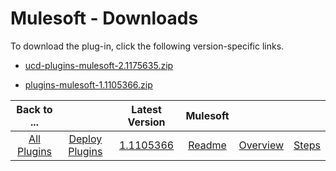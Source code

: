 
# Mulesoft - Downloads

To download the plug-in, click the following version-specific links.
- [ucd-plugins-mulesoft-2.1175635.zip](https://raw.githubusercontent.com/UrbanCode/IBM-UCD-PLUGINS/main/files/mulesoft/ucd-plugins-mulesoft-2.1175635.zip)

- [plugins-mulesoft-1.1105366.zip](https://raw.githubusercontent.com/UrbanCode/IBM-UCD-PLUGINS/main/files/mulesoft/plugins-mulesoft-1.1105366.zip)

|Back to ...||Latest Version|Mulesoft |||
| :---: | :---: | :---: | :---: | :---: | :---: |
|[All Plugins](../../index.md)|[Deploy Plugins](../README.md)|[1.1105366](https://raw.githubusercontent.com/UrbanCode/IBM-UCD-PLUGINS/main/files/mulesoft/ucd-plugins-mulesoft-2.1175635.zip)|[Readme](README.md)|[Overview](overview.md)|[Steps](steps.md)|
